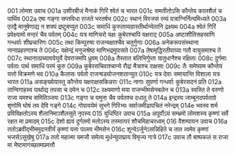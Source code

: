 001	लोमश उवाच
001a	उशीरबीजं मैनाकं गिरिं श्वेतं च भारत
001c	समतीतोऽसि कौन्तेय कालशैलं च पार्थिव
002a	एषा गङ्गा सप्तविधा राजते भरतर्षभ
002c	स्थानं विरजसं रम्यं यत्राग्निर्नित्यमिध्यते
003a	एतद्वै मानुषेणाद्य न शक्यं द्रष्टुमप्युत
003c	समाधिं कुरुताव्यग्रास्तीर्थान्येतानि द्रक्ष्यथ
004a	श्वेतं गिरिं प्रवेक्ष्यामो मन्दरं चैव पर्वतम्
004c	यत्र माणिचरो यक्षः कुबेरश्चापि यक्षराट्
005a	अष्टाशीतिसहस्राणि गन्धर्वाः शीघ्रचारिणः
005c	तथा किम्पुरुषा राजन्यक्षाश्चैव चतुर्गुणाः
006a	अनेकरूपसंस्थाना नानाप्रहरणाश्च ते
006c	यक्षेन्द्रं मनुजश्रेष्ठ माणिभद्रमुपासते
007a	तेषामृद्धिरतीवाग्र्या गतौ वायुसमाश्च ते
007c	स्थानात्प्रच्यावयेयुर्ये देवराजमपि ध्रुवम्
008a	तैस्तात बलिभिर्गुप्ता यातुधानैश्च रक्षिताः
008c	दुर्गमाः पर्वताः पार्थ समाधिं परमं कुरु
009a	कुबेरसचिवाश्चान्ये रौद्रा मैत्राश्च राक्षसाः
009c	तैः समेष्याम कौन्तेय यत्तो विक्रमणे भव
010a	कैलासः पर्वतो राजन्षड्योजनशतान्युत
010c	यत्र देवाः समायान्ति विशाला यत्र भारत
011a	असङ्ख्येयास्तु कौन्तेय यक्षराक्षसकिन्नराः
011c	नागाः सुपर्णा गन्धर्वाः कुबेरसदनं प्रति
012a	तान्विगाहस्व पार्थाद्य तपसा च दमेन च
012c	रक्ष्यमाणो मया राजन्भीमसेनबलेन च
013a	स्वस्ति ते वरुणो राजा यमश्च समितिञ्जयः
013c	गङ्गा च यमुना चैव पर्वतश्च दधातु ते
014a	इन्द्रस्य जाम्बूनदपर्वताग्रे शृणोमि घोषं तव देवि गङ्गे
014c	गोपाययेमं सुभगे गिरिभ्यः सर्वाजमीढापचितं नरेन्द्रम्
014e	भवस्व शर्म प्रविविक्षतोऽस्य शैलानिमाञ्शैलसुते नृपस्य
015	युधिष्ठिर उवाच
015a	अपूर्वोऽयं सम्भ्रमो लोमशस्य कृष्णां सर्वे रक्षत मा प्रमादम्
015c	देशो ह्ययं दुर्गतमो मतोऽस्य तस्मात्परं शौचमिहाचरध्वम्
016	वैशम्पायन उवाच
016a	ततोऽब्रवीद्भीममुदारवीर्यं कृष्णां यत्तः पालय भीमसेन
016c	शून्येऽर्जुनेऽसन्निहिते च तात त्वमेव कृष्णां भजसेऽसुखेषु
017a	ततो महात्मा यमजौ समेत्य मूर्धन्युपाघ्राय विमृज्य गात्रे
017c	उवाच तौ बाष्पकलं स राजा मा भैष्टमागच्छतमप्रमत्तौ
